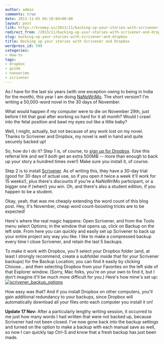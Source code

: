 ```yaml
---
author: admin
comments: true
date: 2013-11-03 04:19:04+00:00
layout: post
link: https://kromey.us/2013/11/backing-up-your-stories-with-scrivener-and-dropbox-599.html
redirect_from: /2013/11/backing-up-your-stories-with-scrivener-and-dropbox-599.html
slug: backing-up-your-stories-with-scrivener-and-dropbox
title: Backing up your stories with Scrivener and Dropbox
wordpress_id: 599
categories:
- How-to
tags:
- dropbox
- guide
- nanowrimo
- scrivener
---
```


As I have for the last six years (with one exception owing to being in India for the month), this year I am doing [NaNoWriMo](http://nanowrimo.org/). The short version? I'm writing a 50,000-word novel in the 30 days of November.

What would happen if my computer were to die on November 29th, just before I hit that goal after working so hard for it all month? Would I crawl into the fetal position and bawl my eyes out like a little baby?

Well, I might, actually, but not because of any work lost on my novel. Thanks to Scrivener and Dropbox, my novel is well in hand and quite securely backed up!

So, how do I do it? Step 1 is, of course, to [sign up for Dropbox](https://db.tt/zFjHAEd). (Use this referral link and we'll _both_ get an extra 500MB -- more than enough to back up your story a hundred times over!) Make sure you install it, of course.

Step 2 is to install [Scrivener](https://www.literatureandlatte.com/scrivener.php). As of writing this, they have a 30-day trial (good for 30 days of actual use, so if you open it twice a week it'll work for 15 weeks!), plus there's discounts if you're a NaNoWriMo participant, or a bigger one if (when!) you win. Oh, and there's also a student edition, if you happen to be a student.

Okay, yeah, that was me cheaply extending the word count of this blog post. Hey, it's November, cheap word count-boosting tricks are to be expected!

Here's where the real magic happens: Open Scrivener, and from the Tools menu select Options; in the window that opens up, click on Backup on the left side. From here you can quickly and easily set up Scrivener to back up your entire project any way you like. I like to make a compressed backup every time I close Scrivener, and retain the last 5 backups.

To make it work with Dropbox, you'll select your Dropbox folder (and, at least I strongly recommend, create a subfolder inside that for your Scrivener backups) for the Backup Location; you can find it easily by clicking Choose... and then selecting Dropbox from your Favorites on the left side of that Explorer window. (Sorry, Mac folks, you're on your own to find it, but I don't imagine it'll be much more difficult for you.) Here's how mine's set up:
[![scrivener_backup_options](http://media.kromey.us/2013/11/scrivener_backup_options-300x158.png)](http://media.kromey.us/2013/11/scrivener_backup_options.png)

How easy was that? And if you install Dropbox on other computers, you'll gain additional redundancy to your backups, since Dropbox will automatically download all your files onto each computer you install it on!

**Update 17 Nov:** After a particularly lengthy writing session, it occurred to me just how many words I had written that were not backed up, because Scrivener had not been closed. I've now gone back into the backup settings and turned on the option to make a backup with each manual save as well, so now I can quickly tap Ctrl-S and know that a fresh backup has just been made.
